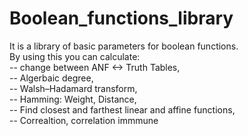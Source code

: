 # Boolean_functions_library

It is a library of basic parameters for boolean functions.  
By using this you can calculate:  
-- change between ANF <-> Truth Tables,  
-- Algerbaic degree,  
-- Walsh–Hadamard transform,  
-- Hamming: Weight, Distance,  
-- Find closest and farthest linear and affine functions,  
-- Correaltion, correlation immmune  
